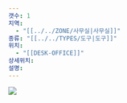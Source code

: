```yaml
---
갯수: 1
지역:
  - "[[../../ZONE/사무실|사무실]]"
종류: "[[../../TYPES/도구|도구]]"
위치:
  - "[[DESK-OFFICE]]"
상세위치: 
설명:
---
```


![](http://192.168.50.22/devices/250322_IMG_0026.jpg)
